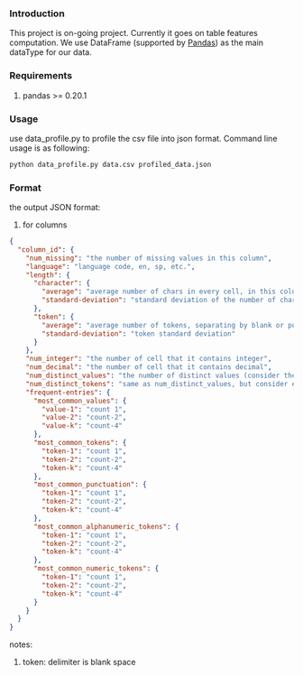 ### Introduction
This project is on-going project. Currently it goes on table features computation. We use DataFrame (supported by [Pandas](http://pandas.pydata.org)) as the main dataType for our data.

### Requirements
1. pandas >= 0.20.1

### Usage
use data_profile.py to profile the csv file into json format. Command line usage is as following:

```sh
python data_profile.py data.csv profiled_data.json
```

### Format
the output JSON format:

1. for columns


```json
{
  "column_id": {
    "num_missing": "the number of missing values in this column",
    "language": "language code, en, sp, etc.",
    "length": {
      "character": {
        "average": "average number of chars in every cell, in this column",
        "standard-deviation": "standard deviation of the number of chars in cells, in this column"
      },
      "token": {
        "average": "average number of tokens, separating by blank or punctuation",
        "standard-deviation": "token standard deviation"
      }
    },
    "num_integer": "the number of cell that it contains integer",
    "num_decimal": "the number of cell that it contains decimal",
    "num_distinct_values": "the number of distinct values (consider the content in a cell as a value)",
    "num_distinct_tokens": "same as num_distinct_values, but consider each token as a value",
    "frequent-entries": {
      "most_common_values": {
        "value-1": "count 1",
        "value-2": "count-2",
        "value-k": "count-4"
      },
      "most_common_tokens": {
        "token-1": "count 1",
        "token-2": "count-2",
        "token-k": "count-4"
      },
      "most_common_punctuation": {
        "token-1": "count 1",
        "token-2": "count-2",
        "token-k": "count-4"
      },
      "most_common_alphanumeric_tokens": {
        "token-1": "count 1",
        "token-2": "count-2",
        "token-k": "count-4"
      },
      "most_common_numeric_tokens": {
        "token-1": "count 1",
        "token-2": "count-2",
        "token-k": "count-4"
      }
    }
  }
}
```

notes:

1. token: delimiter is blank space